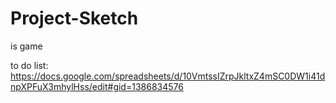 # Project-Sketch
is game

to do list:
https://docs.google.com/spreadsheets/d/10VmtssIZrpJkltxZ4mSC0DW1i41dnpXPFuX3mhylHss/edit#gid=1386834576
